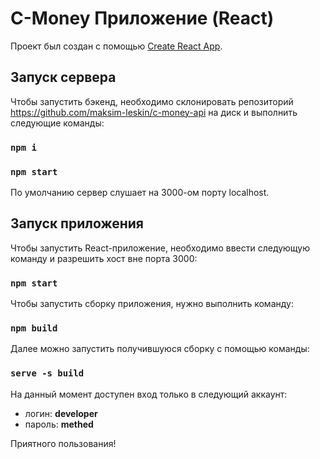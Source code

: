 # C-Money Приложение (React)

Проект был создан с помощью [Create React App](https://github.com/facebook/create-react-app).

## Запуск сервера

Чтобы запустить бэкенд, необходимо склонировать репозиторий https://github.com/maksim-leskin/c-money-api на диск и выполнить следующие команды:

### `npm i`
### `npm start`

По умолчанию сервер слушает на 3000-ом порту localhost.

## Запуск приложения

Чтобы запустить React-приложение, необходимо ввести следующую команду и разрешить хост вне порта 3000:

### `npm start`

Чтобы запустить сборку приложения, нужно выполнить команду:

### `npm build`

Далее можно запустить получившуюся сборку с помощью команды:

### `serve -s build`

На данный момент доступен вход только в следующий аккаунт:

* логин: **developer**
* пароль: **methed**

Приятного пользования!